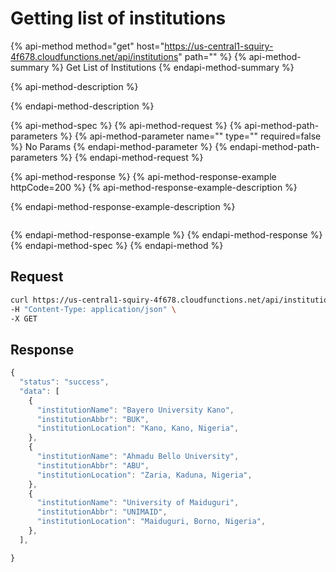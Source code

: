 # Getting list of institutions

{% api-method method="get" host="https://us-central1-squiry-4f678.cloudfunctions.net/api/institutions" path="" %}
{% api-method-summary %}
Get List of Institutions
{% endapi-method-summary %}

{% api-method-description %}

{% endapi-method-description %}

{% api-method-spec %}
{% api-method-request %}
{% api-method-path-parameters %}
{% api-method-parameter name="" type="" required=false %}
No Params
{% endapi-method-parameter %}
{% endapi-method-path-parameters %}
{% endapi-method-request %}

{% api-method-response %}
{% api-method-response-example httpCode=200 %}
{% api-method-response-example-description %}

{% endapi-method-response-example-description %}

```text

```
{% endapi-method-response-example %}
{% endapi-method-response %}
{% endapi-method-spec %}
{% endapi-method %}

## **Request**

```bash
curl https://us-central1-squiry-4f678.cloudfunctions.net/api/institutions \
-H "Content-Type: application/json" \
-X GET
```

## **Response**

```javascript
{
  "status": "success",
  "data": [
    {
      "institutionName": "Bayero University Kano",
      "institutionAbbr": "BUK",
      "institutionLocation": "Kano, Kano, Nigeria",
    },
    {
      "institutionName": "Ahmadu Bello University",
      "institutionAbbr": "ABU",
      "institutionLocation": "Zaria, Kaduna, Nigeria",
    },
    {
      "institutionName": "University of Maiduguri",
      "institutionAbbr": "UNIMAID",
      "institutionLocation": "Maiduguri, Borno, Nigeria",
    },
  ],

}
```

